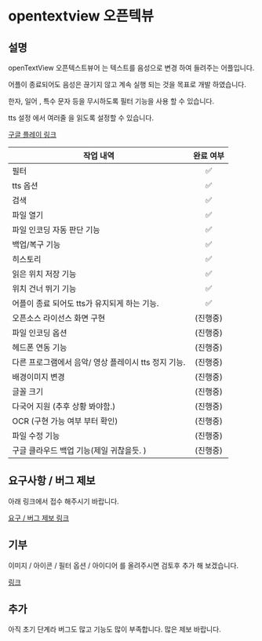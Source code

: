 # opentextview 오픈텍뷰 

## 설명 

openTextView 오픈텍스트뷰어 는 텍스트를 음성으로 변경 하여 들려주는 어플입니다. 

어플이 종료되어도 음성은 끊기지 않고 계속 실행 되는 것을 목표로 개발 하였습니다. 

한자, 일어 , 특수 문자 등을 무시하도록 필터 기능을 사용 할 수 있습니다. 

tts 설정 에서 여러줄 을 읽도록 설정할 수 있습니다.

[구글 플레이 링크](https://play.google.com/store/apps/details?id=com.khjde.opentextview)



| 작업 내역                                              | 완료 여부     
| -------                                               | :-------:  
| 필터                                                   | ✅         
| tts 옵션                                               | ✅       
| 검색                                                   | ✅        
| 파일 열기                                              | ✅        
| 파일 인코딩 자동 판단 기능                                | ✅        
| 백업/복구 기능                                           | ✅        
| 히스토리                                                 | ✅        
| 읽은 위치 저장 기능                                       | ✅        
| 위치 건너 뛰기 기능                                       | ✅        
| 어플이 종료 되어도 tts가 유지되게 하는 기능.                 | ✅        
| 오픈소스 라이선스 화면 구현                                | (진행중)
| 파일 인코딩 옵션                                         | (진행중)
| 헤드폰 연동 기능                                          | (진행중)
| 다른 프로그램에서 음악/ 영상 플레이시 tts 정지 기능.          | (진행중)
| 배경이미지 변경                                           | (진행중)
| 글꼴 크기                                                 | (진행중)
| 다국어 지원 (추후 상황 봐야함.)                             | (진행중)
| OCR (구현 가능 여부 부터 확인)                              | (진행중)
| 파일 수정 기능                                              | (진행중)
| 구글 클라우드 백업 기능(제일 귀찮을듯. )                        | (진행중)

## 요구사항 / 버그 제보 
아래 링크에서 접수 해주시기 바랍니다. 

[요구 / 버그 제보 링크](https://github.com/khjde1207/openTextView/issues)


## 기부 
이미지 / 아이콘 / 필터 옵션 / 아이디어 를 올려주시면 검토후 추가 해 보겠습니다. 

[링크](https://github.com/khjde1207/openTextView/issues)


## 추가
아직 초기 단계라 버그도 많고 기능도 많이 부족합니다. 많은 제보 바랍니다. 
